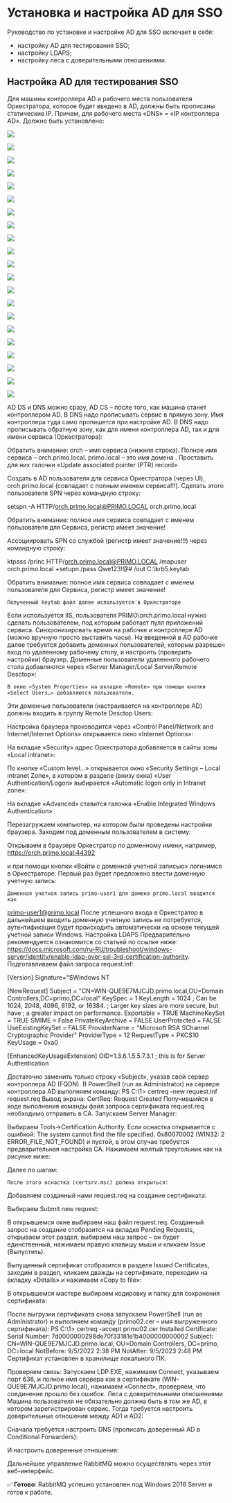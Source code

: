 # Установка и настройка AD для SSO

Руководство по установке и настройке AD для SSO включает в себя:
* настройку AD для тестирования SSO;
* настройку LDAPS;
* настройку леса с доверительными отношениями.

## Настройка AD для тестирования SSO

Для машины контроллера AD и рабочего места пользователя Оркестратора, которое будет введено в AD, должны быть прописаны статические IP. Причем, для рабочего места «DNS» = «IP контроллера AD».
Должно быть установлено:

![](<../../../.gitbook/assets/setup-ad-1.png>)

![](<../../../.gitbook/assets/setup-ad-2.png>)

![](<../../../.gitbook/assets/setup-ad-3.png>)

![](<../../../.gitbook/assets/setup-ad-4.png>)

![](<../../../.gitbook/assets/setup-ad-5.png>)

![](<../../../.gitbook/assets/setup-ad-6.png>)

![](<../../../.gitbook/assets/setup-ad-7.png>)

![](<../../../.gitbook/assets/setup-ad-8.png>)

![](<../../../.gitbook/assets/setup-ad-9.png>)

![](<../../../.gitbook/assets/setup-ad-10.png>)

![](<../../../.gitbook/assets/setup-ad-11.png>)

![](<../../../.gitbook/assets/setup-ad-12.png>)

![](<../../../.gitbook/assets/setup-ad-13.png>)

![](<../../../.gitbook/assets/setup-ad-14.png>)

![](<../../../.gitbook/assets/setup-ad-15.png>)

![](<../../../.gitbook/assets/setup-ad-16.png>)

![](<../../../.gitbook/assets/setup-ad-17.png>)

![](<../../../.gitbook/assets/setup-ad-18.png>)

![](<../../../.gitbook/assets/setup-ad-19.png>)

![](<../../../.gitbook/assets/setup-ad-20.png>)

![](<../../../.gitbook/assets/setup-ad-21.png>)
 
AD DS и DNS можно сразу, AD CS – после того, как машина станет контроллером AD.
В DNS надо прописывать сервис в прямую зону. Имя контроллера туда само пропишется при настройке AD.
В DNS надо прописывать обратную зону, как для имени контроллера AD, так и для имени сервиса (Оркестратора):
 
Обратить внимание: orch  – имя сервиса (нижняя строка). Полное имя сервиса  – orch.primo.local. primo.local – это имя домена .
Проставить для них галочки «Update associated pointer (PTR) record»
 

 
 
Создать в AD пользователя для сервиса  Оркестратора (через UI), orch.primo.local (совпадает с полным именем сервиса!!!). Сделать этого пользователя SPN через командную строку:

setspn -A HTTP/orch.primo.local@PRIMO.LOCAL orch.primo.local
 
Обратить внимание: полное имя сервиса совпадает с именем пользователя для Сервиса, регистр имеет значение!

Ассоциировать SPN со службой (регистр имеет значение!!!) через командную строку:

ktpass /princ HTTP/orch.primo.local@PRIMO.LOCAL /mapuser orch.primo.local +setupn /pass Qwe123!@# /out C:\krb5.keytab
 
Обратить внимание: полное имя сервиса совпадает с именем пользователя для Сервиса, регистр имеет значение!

	Полученный keytab файл далее используется в Оркестраторе
 


Если используется IIS, пользователя PRIMO\orch.primo.local нужно сделать пользователем, под которым работает пулл приложений сервиса.
Синхронизировать время на рабочке и контроллере AD (можно вручную просто выставить часы).
На введенной в AD рабочке далее требуется добавить доменных пользователей, которым разрешен вход по удаленному рабочему столу, и настроить (проверить настройки) браузер.
Доменные пользователи удаленного рабочего стола добавляются через «Server Manager/Local Server/Remote Desctop»:
 
	В окне «System Properties» на вкладке «Remote» при помощи кнопки «Select Users…» добавляются пользователи.
  
 
Эти доменные пользователи (настраивается на контроллере AD) должны входить в группу Remote Desctop Users:
 
Настройка браузера производится через «Control Panel/Network and Internet/Internet Options» открывается окно «Internet Options»:
 
 
 
На вкладке «Security» адрес Оркестратора добавляется в сайты зоны «Local intranet»:
 
По кнопке «Custom level…» открывается окно «Security Settings – Local intranet Zone», в котором в разделе (внизу окна) «User Authentication/Logon» выбирается «Automatic logon only in Intranet zone»:
 
На вкладке «Advanced» ставится галочка «Enable Integrated Windows Authentication»
 
Перезагружаем компьютер, на котором были проведены настройки браузера. Заходим под доменным пользователем в систему:
 
Открываем в браузере Оркестратор по доменному имени, например, https://orch.primo.local:44392
 
и при помощи кнопки «Войти с доменной учетной записью» логинимся в Оркестраторе. Первый раз будет предложено ввести доменную учетную запись:
 
	Доменная учетная запись primo-user1 для домена primo.local вводится как 
primo-user1@primo.local
После успешного входа в Оркестратор в дальнейшем вводить доменную учетную запись не потребуется, аутентификация будет происходить автоматически на основе текущей учетной записи Windows.
Настройка LDAPS
Предварительно рекомендуется ознакомится со статьей по ссылке ниже:
https://docs.microsoft.com/ru-RU/troubleshoot/windows-server/identity/enable-ldap-over-ssl-3rd-certification-authority.
	Подготавливаем файл запроса request.inf:

[Version]
Signature="$Windows NT

[NewRequest]
Subject = "CN=WIN-QUE9E7MJCJD.primo.local,OU=Domain Controllers,DC=primo,DC=local"
KeySpec = 1
KeyLength = 1024
; Can be 1024, 2048, 4096, 8192, or 16384.
; Larger key sizes are more secure, but have
; a greater impact on performance.
Exportable = TRUE
MachineKeySet = TRUE
SMIME = False
PrivateKeyArchive = FALSE
UserProtected = FALSE
UseExistingKeySet = FALSE
ProviderName = "Microsoft RSA SChannel Cryptographic Provider"
ProviderType = 12
RequestType = PKCS10
KeyUsage = 0xa0

[EnhancedKeyUsageExtension]
OID=1.3.6.1.5.5.7.3.1 ; this is for Server Authentication

Достаточно заменить только строку «Subject», указав свой сервер контроллера AD (FQDN). В PowerShell (run as Administrator) на сервере контроллера AD выполняем команду:
PS C:\1> certreq -new request.inf request.req
Вывод экрана:
CertReq: Request Created
Получившийся в ходе выполнения команды файл запроса сертификата request.req необходимо отправить в CA. Запускаем Server Manager:
 
Выбираем Tools->Certification Authority. Если оснастка открывается с ошибкой: The system cannot find the file specified. 0x80070002 (WIN32: 2 ERROR_FILE_NOT_FOUND) и пустой, в этом случае требуется предварительная настройка CA.
	Нажимаем желтый треугольник как на рисунке ниже:
 
Далее по шагам:      

	После этого оснастка (certsrv.msc) должна открыться:
 
Добавляем созданный нами request.req на создание сертификата:
 
Выбираем Submit new request:
 	 
В открывшемся окне выбираем наш файл request.req. Созданный запрос на создание отобразится на вкладке Pending Requests, открываем этот раздел, выбираем наш запрос – он будет единственный, нажимаем правую клавишу мыши и кликаем Issue (Выпустить).
 

Выпущенный сертификат отобразится в разделе Issued Certificates, заходим в раздел, кликаем дважды на сертификате, переходим на вкладку «Details» и нажимаем «Copy to file»: 
 
В открывшемся мастере выбираем кодировку и папку для сохранения сертификата:
 
После выгрузки сертификата снова запускаем PowerShell (run as Administrator) и выполняем команду (primo02.cer – имя выгруженного сертификата):
PS C:\1> certreq -accept primo02.cer
Installed Certificate:
  Serial Number: 7d0000000298de70f33181e1b4000000000002
  Subject: CN=WIN-QUE9E7MJCJD.primo.local, OU=Domain Controllers, DC=primo, DC=local
  NotBefore: 9/5/2022 2:38 PM
  NotAfter: 9/5/2023 2:48 PM
Сертификат установлен в хранилище локального ПК.

Проверяем связь:
Запускаем LDP.EXE, нажимаем Connect, указываем порт 636, и полное имя сервера как в сертификате (WIN-QUE9E7MJCJD.primo.local), нажимаем «Connect», проверяем, что соединение прошло без ошибок. 
Леса с доверительными отношениями
Машина пользователя не обязательно должна быть в том же AD, в котором зарегистрирован сервис. Тогда требуется настроить доверительные отношения между AD1 и AD2:
 
Сначала требуется настроить DNS (прописать доверенный AD в Conditional Forwarders):
 
И настроить доверенные отношения:
 

Дальнейшее управление RabbitMQ можно осуществлять через этот веб-интерфейс.

:white_check_mark: **Готово**: RabbitMQ успешно установлен под Windows 2016 Server и готов к работе.
